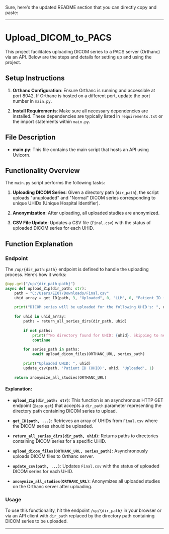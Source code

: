 Sure, here's the updated README section that you can directly copy and paste:

---

# Upload_DICOM_to_PACS

This project facilitates uploading DICOM series to a PACS server (Orthanc) via an API. Below are the steps and details for setting up and using the project.

## Setup Instructions

1. **Orthanc Configuration**: Ensure Orthanc is running and accessible at port 8042. If Orthanc is hosted on a different port, update the port number in `main.py`.

2. **Install Requirements**: Make sure all necessary dependencies are installed. These dependencies are typically listed in `requirements.txt` or the import statements within `main.py`.

## File Description

- **main.py**: This file contains the main script that hosts an API using Uvicorn.
  
## Functionality Overview

The `main.py` script performs the following tasks:

1. **Uploading DICOM Series**: Given a directory path (`dir_path`), the script uploads "unuploaded" and "Normal" DICOM series corresponding to unique UHIDs (Unique Hospital Identifier).
   
2. **Anonymization**: After uploading, all uploaded studies are anonymized.

3. **CSV File Update**: Updates a CSV file (`Final.csv`) with the status of uploaded DICOM series for each UHID.

## Function Explanation

### Endpoint

The `/up/{dir_path:path}` endpoint is defined to handle the uploading process. Here’s how it works:

```python
@app.get("/up/{dir_path:path}")
async def upload_Zip(dir_path: str):
    path = "C:/Users/EIOT/Downloads/Final.csv"
    uhid_array = get_ID(path, 3, "Uploaded", 0, "LLM", 0, "Patient ID (UHID)")
    
    print("DICOM series will be uploaded for the following UHID's: ", uhid_array)
    
    for uhid in uhid_array:
        paths = return_all_series_dirs(dir_path, uhid)
        
        if not paths:
            print(f"No directory found for UHID: {uhid}. Skipping to next UHID.")
            continue
        
        for series_path in paths:
            await upload_dicom_files(ORTHANC_URL, series_path)
        
        print("Uploaded UHID: ", uhid)
        update_csv(path, 'Patient ID (UHID)', uhid, 'Uploaded', 1)
    
    return anonymize_all_studies(ORTHANC_URL)
```

#### Explanation:

- **`upload_Zip(dir_path: str)`**: This function is an asynchronous HTTP GET endpoint (`@app.get`) that accepts a `dir_path` parameter representing the directory path containing DICOM series to upload.
  
- **`get_ID(path, ...)`**: Retrieves an array of UHIDs from `Final.csv` where the DICOM series should be uploaded.

- **`return_all_series_dirs(dir_path, uhid)`**: Returns paths to directories containing DICOM series for a specific UHID.

- **`upload_dicom_files(ORTHANC_URL, series_path)`**: Asynchronously uploads DICOM files to Orthanc server.

- **`update_csv(path, ...)`**: Updates `Final.csv` with the status of uploaded DICOM series for each UHID.

- **`anonymize_all_studies(ORTHANC_URL)`**: Anonymizes all uploaded studies on the Orthanc server after uploading.

### Usage

To use this functionality, hit the endpoint `/up/{dir_path}` in your browser or via an API client with `dir_path` replaced by the directory path containing DICOM series to be uploaded.

---
